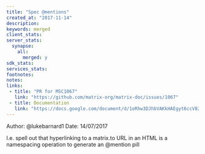 ```yaml
---
title: "Spec @mentions"
created_at: "2017-11-14"
description:
keywords: merged
client_stats:
server_stats:
  synapse:
    all:
      merged: y
sdk_stats:
services_stats:
footnotes:
notes:
links:
 - title: "PR for MSC1067"
   link: "https://github.com/matrix-org/matrix-doc/issues/1067"
 - title: Documentation
   link: "https://docs.google.com/document/d/1oRhw3DJhbVAKkHAEgyt6ccV82wtXR_11qY7JqMcesUU/edit"
---
```

Author: @lukebarnard1
Date: 14/07/2017

I.e. spell out that hyperlinking to a matrix.to URL in an HTML is a namespacing operation to generate an @mention pill
